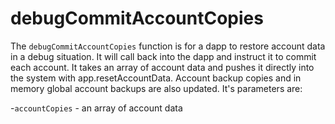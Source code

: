 # debugCommitAccountCopies

The `debugCommitAccountCopies` function is for a dapp to restore account data in a debug situation. It will call back into the dapp and instruct it to commit each account. It takes an array of account data and pushes it directly into the system with app.resetAccountData.
Account backup copies and in memory global account backups are also updated. It's parameters are:

-`accountCopies` - an array of account data
